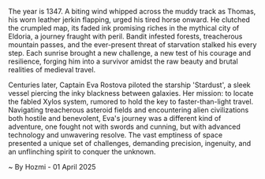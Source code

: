 
The year is 1347.  A biting wind whipped across the muddy track as Thomas, his worn leather jerkin flapping, urged his tired horse onward.  He clutched the crumpled map, its faded ink promising riches in the mythical city of Eldoria, a journey fraught with peril.  Bandit infested forests, treacherous mountain passes, and the ever-present threat of starvation stalked his every step.  Each sunrise brought a new challenge, a new test of his courage and resilience, forging him into a survivor amidst the raw beauty and brutal realities of medieval travel.

Centuries later, Captain Eva Rostova piloted the starship 'Stardust', a sleek vessel piercing the inky blackness between galaxies.  Her mission: to locate the fabled Xylos system, rumored to hold the key to faster-than-light travel.  Navigating treacherous asteroid fields and encountering alien civilizations both hostile and benevolent, Eva's journey was a different kind of adventure, one fought not with swords and cunning, but with advanced technology and unwavering resolve.  The vast emptiness of space presented a unique set of challenges, demanding precision, ingenuity, and an unflinching spirit to conquer the unknown.

~ By Hozmi - 01 April 2025
